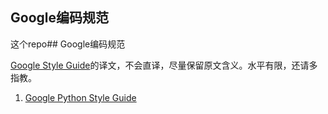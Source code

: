 ## Google编码规范

这个repo## Google编码规范

[Google Style Guide](https://github.com/google/styleguide)的译文，不会直译，尽量保留原文含义。水平有限，还请多指教。

1. [Google Python Style Guide](https://github.com/nkcoder/google-style-guide-cn/blob/master/google-python-style-guide-cn.md)